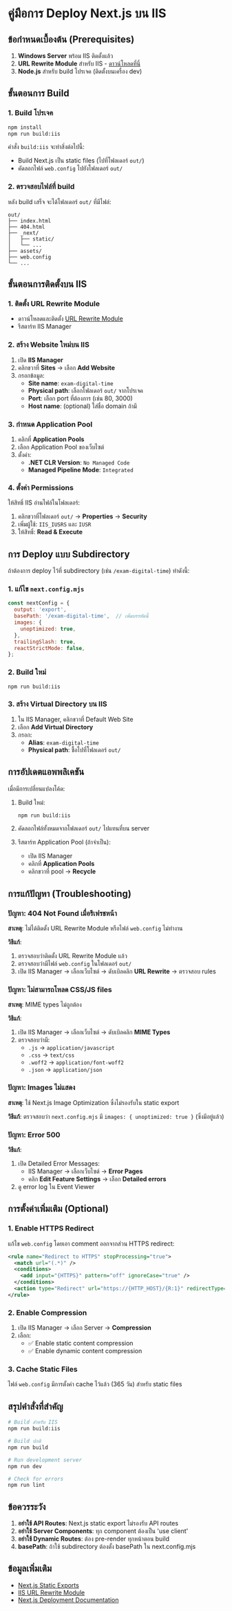 # คู่มือการ Deploy Next.js บน IIS

## ข้อกำหนดเบื้องต้น (Prerequisites)

1. **Windows Server** พร้อม IIS ติดตั้งแล้ว
2. **URL Rewrite Module** สำหรับ IIS - [ดาวน์โหลดที่นี่](https://www.iis.net/downloads/microsoft/url-rewrite)
3. **Node.js** สำหรับ build โปรเจค (ติดตั้งบนเครื่อง dev)

## ขั้นตอนการ Build

### 1. Build โปรเจค

```bash
npm install
npm run build:iis
```

คำสั่ง `build:iis` จะทำสิ่งต่อไปนี้:
- Build Next.js เป็น static files (ไปที่โฟลเดอร์ `out/`)
- คัดลอกไฟล์ `web.config` ไปยังโฟลเดอร์ `out/`

### 2. ตรวจสอบไฟล์ที่ build

หลัง build เสร็จ จะได้โฟลเดอร์ `out/` ที่มีไฟล์:
```
out/
├── index.html
├── 404.html
├── _next/
│   ├── static/
│   └── ...
├── assets/
├── web.config
└── ...
```

## ขั้นตอนการติดตั้งบน IIS

### 1. ติดตั้ง URL Rewrite Module

- ดาวน์โหลดและติดตั้ง [URL Rewrite Module](https://www.iis.net/downloads/microsoft/url-rewrite)
- รีสตาร์ท IIS Manager

### 2. สร้าง Website ใหม่บน IIS

1. เปิด **IIS Manager**
2. คลิกขวาที่ **Sites** → เลือก **Add Website**
3. กรอกข้อมูล:
   - **Site name**: `exam-digital-time`
   - **Physical path**: เลือกโฟลเดอร์ `out/` จากโปรเจค
   - **Port**: เลือก port ที่ต้องการ (เช่น 80, 3000)
   - **Host name**: (optional) ใส่ชื่อ domain ถ้ามี

### 3. กำหนด Application Pool

1. คลิกที่ **Application Pools**
2. เลือก Application Pool ของเว็บไซต์
3. ตั้งค่า:
   - **.NET CLR Version**: `No Managed Code`
   - **Managed Pipeline Mode**: `Integrated`

### 4. ตั้งค่า Permissions

ให้สิทธิ์ IIS อ่านไฟล์ในโฟลเดอร์:
1. คลิกขวาที่โฟลเดอร์ `out/` → **Properties** → **Security**
2. เพิ่มผู้ใช้: `IIS_IUSRS` และ `IUSR`
3. ให้สิทธิ์: **Read & Execute**

## การ Deploy แบบ Subdirectory

ถ้าต้องการ deploy ไว้ที่ subdirectory (เช่น `/exam-digital-time`) ทำดังนี้:

### 1. แก้ไข `next.config.mjs`

```javascript
const nextConfig = {
  output: 'export',
  basePath: '/exam-digital-time',  // เพิ่มบรรทัดนี้
  images: {
    unoptimized: true,
  },
  trailingSlash: true,
  reactStrictMode: false,
};
```

### 2. Build ใหม่

```bash
npm run build:iis
```

### 3. สร้าง Virtual Directory บน IIS

1. ใน IIS Manager, คลิกขวาที่ Default Web Site
2. เลือก **Add Virtual Directory**
3. กรอก:
   - **Alias**: `exam-digital-time`
   - **Physical path**: ชื้อไปที่โฟลเดอร์ `out/`

## การอัปเดตแอพพลิเคชัน

เมื่อมีการเปลี่ยนแปลงโค้ด:

1. Build ใหม่:
   ```bash
   npm run build:iis
   ```

2. คัดลอกไฟล์ทั้งหมดจากโฟลเดอร์ `out/` ไปแทนที่บน server

3. รีสตาร์ท Application Pool (ถ้าจำเป็น):
   - เปิด IIS Manager
   - คลิกที่ **Application Pools**
   - คลิกขวาที่ pool → **Recycle**

## การแก้ปัญหา (Troubleshooting)

### ปัญหา: 404 Not Found เมื่อรีเฟรชหน้า

**สาเหตุ**: ไม่ได้ติดตั้ง URL Rewrite Module หรือไฟล์ `web.config` ไม่ทำงาน

**วิธีแก้**:
1. ตรวจสอบว่าติดตั้ง URL Rewrite Module แล้ว
2. ตรวจสอบว่ามีไฟล์ `web.config` ในโฟลเดอร์ `out/`
3. เปิด IIS Manager → เลือกเว็บไซต์ → ดับเบิลคลิก **URL Rewrite** → ตรวจสอบ rules

### ปัญหา: ไม่สามารถโหลด CSS/JS files

**สาเหตุ**: MIME types ไม่ถูกต้อง

**วิธีแก้**:
1. เปิด IIS Manager → เลือกเว็บไซต์ → ดับเบิลคลิก **MIME Types**
2. ตรวจสอบว่ามี:
   - `.js` → `application/javascript`
   - `.css` → `text/css`
   - `.woff2` → `application/font-woff2`
   - `.json` → `application/json`

### ปัญหา: Images ไม่แสดง

**สาเหตุ**: ใช้ Next.js Image Optimization ซึ่งไม่รองรับใน static export

**วิธีแก้**: ตรวจสอบว่า `next.config.mjs` มี `images: { unoptimized: true }` (ซึ่งมีอยู่แล้ว)

### ปัญหา: Error 500

**วิธีแก้**:
1. เปิด Detailed Error Messages:
   - IIS Manager → เลือกเว็บไซต์ → **Error Pages**
   - คลิก **Edit Feature Settings** → เลือก **Detailed errors**
2. ดู error log ใน Event Viewer

## การตั้งค่าเพิ่มเติม (Optional)

### 1. Enable HTTPS Redirect

แก้ไข `web.config` โดยเอา comment ออกจากส่วน HTTPS redirect:

```xml
<rule name="Redirect to HTTPS" stopProcessing="true">
  <match url="(.*)" />
  <conditions>
    <add input="{HTTPS}" pattern="off" ignoreCase="true" />
  </conditions>
  <action type="Redirect" url="https://{HTTP_HOST}/{R:1}" redirectType="Permanent" />
</rule>
```

### 2. Enable Compression

1. เปิด IIS Manager → เลือก Server → **Compression**
2. เลือก:
   - ✅ Enable static content compression
   - ✅ Enable dynamic content compression

### 3. Cache Static Files

ไฟล์ `web.config` มีการตั้งค่า cache ไว้แล้ว (365 วัน) สำหรับ static files

## สรุปคำสั่งที่สำคัญ

```bash
# Build สำหรับ IIS
npm run build:iis

# Build ปกติ
npm run build

# Run development server
npm run dev

# Check for errors
npm run lint
```

## ข้อควรระวัง

1. **อย่าใช้ API Routes**: Next.js static export ไม่รองรับ API routes
2. **อย่าใช้ Server Components**: ทุก component ต้องเป็น 'use client'
3. **อย่าใช้ Dynamic Routes**: ต้อง pre-render ทุกหน้าตอน build
4. **basePath**: ถ้าใช้ subdirectory ต้องตั้ง basePath ใน next.config.mjs

## ข้อมูลเพิ่มเติม

- [Next.js Static Exports](https://nextjs.org/docs/app/building-your-application/deploying/static-exports)
- [IIS URL Rewrite Module](https://www.iis.net/downloads/microsoft/url-rewrite)
- [Next.js Deployment Documentation](https://nextjs.org/docs/deployment)

